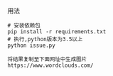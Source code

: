 ##
用法

```
# 安装依赖包
pip install -r requirements.txt
# 执行,python版本为3.5以上
python issue.py
```

```
将结果复制至下面网址中生成图片
https://www.wordclouds.com/
```